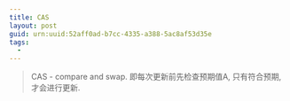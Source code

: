 ```yaml
---
title: CAS
layout: post
guid: urn:uuid:52aff0ad-b7cc-4335-a388-5ac8af53d35e
tags:
  - 
---
```


> CAS - compare and swap.
> 即每次更新前先检查预期值A, 只有符合预期, 才会进行更新.
